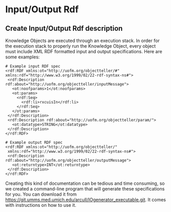 # Input/Output Rdf
## Create Input/Output Rdf description

Knowledge Objects are executed through an execution stack. In order for the execution stack to properly run the Knowledge Object, every object must include XML RDF formatted input and output specifications. Here are some examples:

 ```
 # Example input RDF spec
 <rdf:RDF xmlns:ot="http://uofm.org/objectteller/#"
 xmlns:rdf="http://www.w3.org/1999/02/22-rdf-syntax-ns#">
  <rdf:Description rdf:about="http://uofm.org/objectteller/inputMessage">
    <ot:noofparams>1</ot:noofparams>
    <ot:params>
      <rdf:Seq>
        <rdf:li>rxcuisIn</rdf:li>
      </rdf:Seq>
    </ot:params>
  </rdf:Description>
  <rdf:Description rdf:about="http://uofm.org/objectteller/param/">
    <ot:datatype>STRING</ot:datatype>
  </rdf:Description>
</rdf:RDF>
 ```
 
 ```
 # Example output RDF spec
 <rdf:RDF xmlns:ot="http://uofm.org/objectteller/"
  xmlns:rdf="http://www.w3.org/1999/02/22-rdf-syntax-ns#">
  <rdf:Description rdf:about="http://uofm.org/objectteller/outputMessage">
    <ot:returntype>INT</ot:returntype>
  </rdf:Description>
</rdf:RDF>
```


Creating this kind of documentation can be tedious and time consuming, so we created a command-line program that will generate these specifications for you. You can download it from https://git.umms.med.umich.edu/arcull/IOgenerator_executable.git. It comes with instructions on how to use it.



